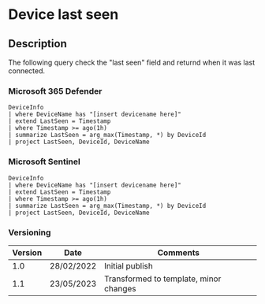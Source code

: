 # Device last seen

## Description

The following query check the "last seen" field and returnd when it was last connected.

### Microsoft 365 Defender
```
DeviceInfo
| where DeviceName has "[insert devicename here]"
| extend LastSeen = Timestamp
| where Timestamp >= ago(1h)
| summarize LastSeen = arg_max(Timestamp, *) by DeviceId
| project LastSeen, DeviceId, DeviceName
```
### Microsoft Sentinel
```
DeviceInfo
| where DeviceName has "[insert devicename here]"
| extend LastSeen = Timestamp
| where Timestamp >= ago(1h)
| summarize LastSeen = arg_max(Timestamp, *) by DeviceId
| project LastSeen, DeviceId, DeviceName
```

### Versioning
| Version       | Date          | Comments                               |
| ------------- |---------------| ---------------------------------------|
| 1.0           | 28/02/2022    | Initial publish                        |
| 1.1           | 23/05/2023    | Transformed to template, minor changes |

